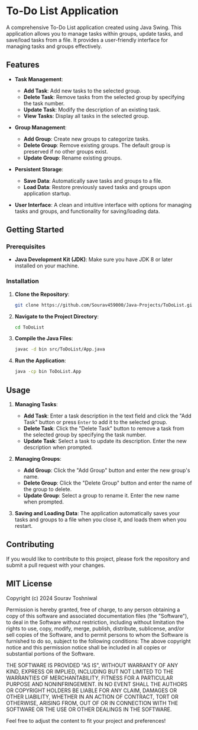 # To-Do List Application

A comprehensive To-Do List application created using Java Swing. This application allows you to manage tasks within groups, update tasks, and save/load tasks from a file. It provides a user-friendly interface for managing tasks and groups effectively.

## Features

- **Task Management**:
  - **Add Task**: Add new tasks to the selected group.
  - **Delete Task**: Remove tasks from the selected group by specifying the task number.
  - **Update Task**: Modify the description of an existing task.
  - **View Tasks**: Display all tasks in the selected group.

- **Group Management**:
  - **Add Group**: Create new groups to categorize tasks.
  - **Delete Group**: Remove existing groups. The default group is preserved if no other groups exist.
  - **Update Group**: Rename existing groups.

- **Persistent Storage**:
  - **Save Data**: Automatically save tasks and groups to a file.
  - **Load Data**: Restore previously saved tasks and groups upon application startup.

- **User Interface**: A clean and intuitive interface with options for managing tasks and groups, and functionality for saving/loading data.

## Getting Started

### Prerequisites

- **Java Development Kit (JDK)**: Make sure you have JDK 8 or later installed on your machine.

### Installation

1. **Clone the Repository**:
   ```bash
   git clone https://github.com/Sourav459000/Java-Projects/ToDoList.git
   ```

2. **Navigate to the Project Directory**:
   ```bash
   cd ToDoList
   ```

3. **Compile the Java Files**:
   ```bash
   javac -d bin src/ToDoList/App.java
   ```

4. **Run the Application**:
   ```bash
   java -cp bin ToDoList.App
   ```

## Usage

1. **Managing Tasks**:
   - **Add Task**: Enter a task description in the text field and click the "Add Task" button or press `Enter` to add it to the selected group.
   - **Delete Task**: Click the "Delete Task" button to remove a task from the selected group by specifying the task number.
   - **Update Task**: Select a task to update its description. Enter the new description when prompted.

2. **Managing Groups**:
   - **Add Group**: Click the "Add Group" button and enter the new group's name.
   - **Delete Group**: Click the "Delete Group" button and enter the name of the group to delete.
   - **Update Group**: Select a group to rename it. Enter the new name when prompted.

3. **Saving and Loading Data**: The application automatically saves your tasks and groups to a file when you close it, and loads them when you restart.

## Contributing

If you would like to contribute to this project, please fork the repository and submit a pull request with your changes.

## MIT License

Copyright (c) 2024 Sourav Toshniwal
    
Permission is hereby granted, free of charge, to any person obtaining a copy of this software and associated documentation files (the "Software"), to deal in the Software without restriction, including without limitation the rights to use, copy, modify, merge, publish, distribute, sublicense, and/or sell copies of the Software, and to permit persons to whom the Software is furnished to do so, subject to the following conditions: The above copyright notice and this permission notice shall be included in all copies or substantial portions of the Software.
    
THE SOFTWARE IS PROVIDED "AS IS", WITHOUT WARRANTY OF ANY KIND, EXPRESS OR IMPLIED, INCLUDING BUT NOT LIMITED TO THE WARRANTIES OF MERCHANTABILITY,
FITNESS FOR A PARTICULAR PURPOSE AND NONINFRINGEMENT. IN NO EVENT SHALL THE AUTHORS OR COPYRIGHT HOLDERS BE LIABLE FOR ANY CLAIM, DAMAGES OR OTHER
LIABILITY, WHETHER IN AN ACTION OF CONTRACT, TORT OR OTHERWISE, ARISING FROM, OUT OF OR IN CONNECTION WITH THE SOFTWARE OR THE USE OR OTHER DEALINGS IN THE SOFTWARE.

Feel free to adjust the content to fit your project and preferences!